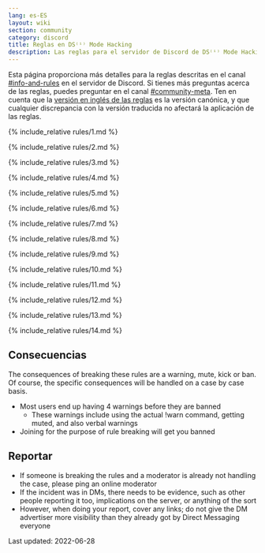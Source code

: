 ```yaml
---
lang: es-ES
layout: wiki
section: community
category: discord
title: Reglas en DS⁽ⁱ⁾ Mode Hacking
description: Las reglas para el servidor de Discord de DS⁽ⁱ⁾ Mode Hacking
---
```


Esta página proporciona más detalles para la reglas descritas en el canal [#info-and-rules](https://discord.com/channels/283769550611152897/626620520330428436) en el servidor de Discord. Si tienes más preguntas acerca de las reglas, puedes preguntar en el canal [#community-meta](https://discord.com/channels/283769550611152897/715651368391671919). Ten en cuenta que la [versión en inglés de las reglas](/community/discord-rules) es la versión canónica, y que cualquier discrepancia con la versión traducida no afectará la aplicación de las reglas.

{% include_relative rules/1.md %}

{% include_relative rules/2.md %}

{% include_relative rules/3.md %}

{% include_relative rules/4.md %}

{% include_relative rules/5.md %}

{% include_relative rules/6.md %}

{% include_relative rules/7.md %}

{% include_relative rules/8.md %}

{% include_relative rules/9.md %}

{% include_relative rules/10.md %}

{% include_relative rules/11.md %}

{% include_relative rules/12.md %}

{% include_relative rules/13.md %}

{% include_relative rules/14.md %}

## Consecuencias

The consequences of breaking these rules are a warning, mute, kick or ban. Of course, the specific consequences will be handled on a case by case basis.
- Most users end up having 4 warnings before they are banned
   - These warnings include using the actual !warn command, getting muted, and also verbal warnings
- Joining for the purpose of rule breaking will get you banned

## Reportar

- If someone is breaking the rules and a moderator is already not handling the case, please ping an online moderator
- If the incident was in DMs, there needs to be evidence, such as other people reporting it too, implications on the server, or anything of the sort
- However, when doing your report, cover any links; do not give the DM advertiser more visibility than they already got by Direct Messaging everyone


Last updated: 2022-06-28

